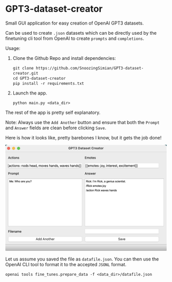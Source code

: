 # GPT3-dataset-creator
Small GUI application for easy creation of OpenAI GPT3 datasets.

Can be used to create `.json` datasets which can be directly used by the finetuning cli tool from OpenAI to create `prompts` and `completions`.

Usage:

1. Clone the Github Repo and install dependencies:
    ```
    git clone https://github.com/SnoozingSimian/GPT3-dataset-creator.git
    cd GPT3-dataset-creator
    pip install -r requirements.txt
    ```

2. Launch the app.
    ```
    python main.py <data_dir>
    ```
The rest of the app is pretty self explanatory.

Note: Always use the `Add Another` button and ensure that both the `Prompt` and `Answer` fields are clean before clicking `Save`.

Here is how it looks like, pretty barebones I know, but it gets the job done!

![alt text](tool-image.png "Title")

Let us assume you saved the file as `datafile.json`. You can then use the OpenAI CLI tool to format it to the accepted `JSONL` format.
    
    openai tools fine_tunes.prepare_data -f <data_dir>/datafile.json
